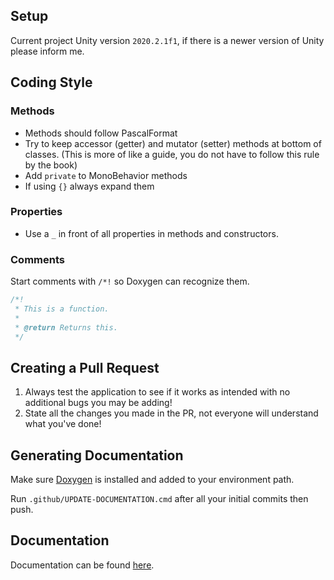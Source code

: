 ## Setup
Current project Unity version `2020.2.1f1`, if there is a newer version of Unity please inform me.

## Coding Style
### Methods
- Methods should follow PascalFormat
- Try to keep accessor (getter) and mutator (setter) methods at bottom of classes. (This is more of like a guide, you do not have to follow this rule by the book)
- Add `private` to MonoBehavior methods
- If using `{}` always expand them
### Properties
- Use a `_` in front of all properties in methods and constructors.
### Comments
Start comments with `/*!` so Doxygen can recognize them.
```cs
/*!
 * This is a function.
 * 
 * @return Returns this.
 */
```

## Creating a Pull Request
1. Always test the application to see if it works as intended with no additional bugs you may be adding!
2. State all the changes you made in the PR, not everyone will understand what you've done!

## Generating Documentation
Make sure [Doxygen](https://www.doxygen.nl/index.html) is installed and added to your environment path.

Run `.github/UPDATE-DOCUMENTATION.cmd` after all your initial commits then push.

## Documentation
Documentation can be found [here](https://valks-games.github.io/valks-game/html/index.html).
